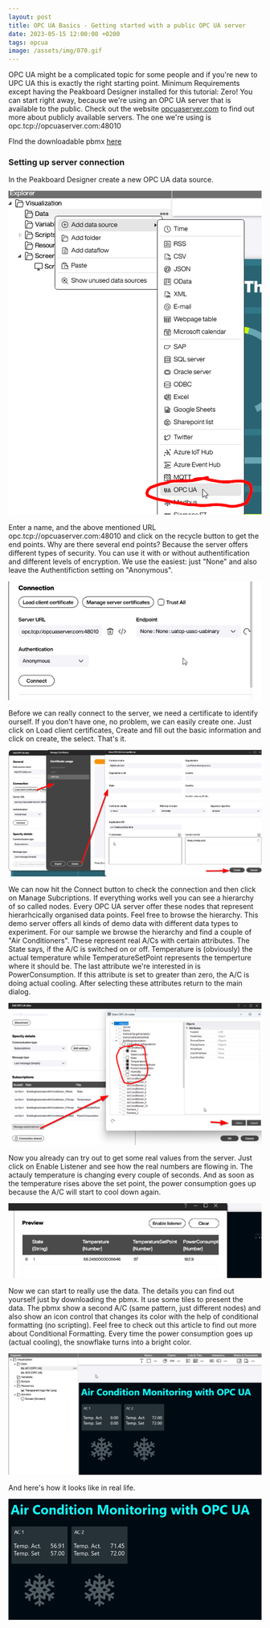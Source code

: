 ```yaml
---
layout: post
title: OPC UA Basics - Getting started with a public OPC UA server
date: 2023-05-15 12:00:00 +0200
tags: opcua
image: /assets/img/070.gif
---
```

OPC UA might be a complicated topic for some people and if you're new to UPC UA this is exactly the right starting point. Minimum Requirements except having the Peakboard Designer installed for this tutorial: Zero! You can start right away, because we're using an OPC UA server that is available to the public.
Check out the website [opcuaserver.com](http://opcuaserver.com/) to find out more about publicly available servers. The one we're using is opc.tcp://opcuaserver.com:48010

FInd the downloadable pbmx [here](/assets/2023-05-15/AirConditionMointoring.pbmx)

### Setting up server connection

In the Peakboard Designer create a new OPC UA data source.

![image](/assets/2023-05-15/010.png)

Enter a name, and the above mentioned URL opc.tcp://opcuaserver.com:48010 and click on the recycle button to get the end points. Why are there several end points? Because the server offers different types of security. You can use it with or without authentification and different levels of encryption. We use the easiest: just "None" and also leave the Authentifiction setting on "Anonymous".

![image](/assets/2023-05-15/020.png)

Before we can really connect to the server, we need a certificate to identify ourself. If you don't have one, no problem, we can easily create one. Just click on Load client certificates, Create and fill out the basic information and click on create, the select. That's it.

![image](/assets/2023-05-15/030.png)

We can now hit the Connect button to check the connection and then click on Manage Subcriptions. If everything works well you can see a hierarchy of so called nodes. Every OPC UA server offer these nodes that represent hierarhcically organised data points. Feel free to browse the hierarchy. This demo server offers all kinds of demo data with different data types to experiment. For our sample we browse the hierarchy and find a couple of "Air Conditioners". These represent real A/Cs with certain attributes. The State says, if the A/C is switched on or off. Temperature is (obviously) the actual temperature while TemperatureSetPoint represents the temperture where it should be. The last attribute we're interested in is PowerConsumption. If this attribute is set to greater than zero, the A/C is doing actual cooling. After selecting these attributes return to the main dialog.

![image](/assets/2023-05-15/040.png)

Now you already can try out to get some real values from the server. Just click on Enable Listener and see how the real numbers are flowing in. The actauly temperature is changing every couple of seconds. And as soon as the temperature rises above the set point, the power consumption goes up because the A/C will start to cool down again.

![image](/assets/2023-05-15/050.gif)

Now we can start to really use the data. The details you can find out yourself just by downloading the pbmx. It use some tiles to present the data. The pbmx show a second A/C (same pattern, just different nodes) and also show an icon control that changes its color with the help of conditional formatting (no scripting).
Feel free to check out this article to find out more about Conditional Formatting.
Every time the power consumption goes up (actual cooling), the snowflake turns into a bright color.

![image](/assets/2023-05-15/060.png)

And here's how it looks like in real life.

![image](/assets/2023-05-15/070.gif)
